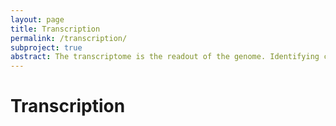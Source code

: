 ```yaml
---
layout: page
title: Transcription
permalink: /transcription/
subproject: true
abstract: The transcriptome is the readout of the genome. Identifying common features in it across distant species can reveal fundamental principles. To this end, the ENCODE and modENCODE consortia have generated large amounts of matched RNA-sequencing data for human, worm and fly. Uniform processing and comprehensive annotation of these data allow comparison across metazoan phyla, extending beyond earlier within-phylum transcriptome comparisons and revealing ancient, conserved features. Specifically, we discovered co-expression modules shared across animals, many of which are enriched in developmental genes. We used expression patterns to align the stages in worm and fly development, finding a novel pairing between worm embryo and fly pupae, in addition to the expected embryo-to-embryo and larvae-to-larvae pairings. Furthermore, we found that the extent of non-canonical, non-coding transcription is similar in each organism, per base-pair. Finally, we found in all three organisms the gene-expression levels, both coding and noncoding, can be quantitatively predicted from chromatin features at the promoter using a “universal model," based on a single set of organism-independent parameters.
---
```


# Transcription